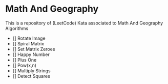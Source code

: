 # Math And Geography

This is a repository of (LeetCode) Kata associated to Math And Geography Algorithms

- [] Rotate Image
- [] Spiral Matrix
- [] Set Matrix Zeroes
- [] Happy Number
- [] Plus One
- [] Pow(x,n)
- [] Multiply Strings
- [] Detect Squares
